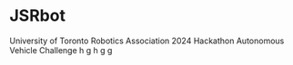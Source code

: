 # JSRbot
University of Toronto Robotics Association 2024 Hackathon Autonomous Vehicle Challenge
h
g
h 
g
g
